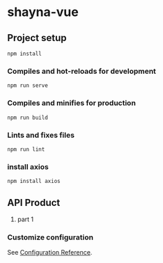# shayna-vue

## Project setup
```
npm install
```

### Compiles and hot-reloads for development
```
npm run serve
```

### Compiles and minifies for production
```
npm run build
```

### Lints and fixes files
```
npm run lint
```

### install axios
```
npm install axios
```

## API Product
1. part 1

### Customize configuration
See [Configuration Reference](https://cli.vuejs.org/config/).
